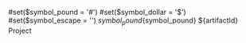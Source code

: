 #set($symbol_pound = '#')
#set($symbol_dollar = '$')
#set($symbol_escape = '\')
${symbol_pound}${symbol_pound} ${artifactId} Project
